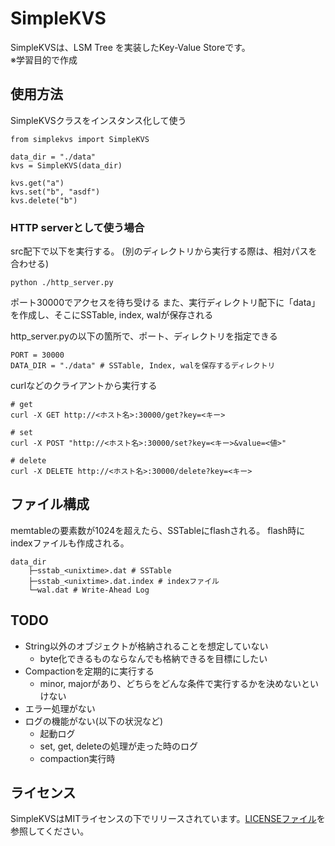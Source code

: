 # SimpleKVS

SimpleKVSは、LSM Tree を実装したKey-Value Storeです。  
※学習目的で作成

## 使用方法

SimpleKVSクラスをインスタンス化して使う
```
from simplekvs import SimpleKVS

data_dir = "./data"
kvs = SimpleKVS(data_dir)

kvs.get("a")
kvs.set("b", "asdf")
kvs.delete("b")
```

### HTTP serverとして使う場合

src配下で以下を実行する。
(別のディレクトリから実行する際は、相対パスを合わせる)
```
python ./http_server.py
```

ポート30000でアクセスを待ち受ける
また、実行ディレクトリ配下に「data」を作成し、そこにSSTable, index, walが保存される

http_server.pyの以下の箇所で、ポート、ディレクトリを指定できる
```
PORT = 30000
DATA_DIR = "./data" # SSTable, Index, walを保存するディレクトリ
```

curlなどのクライアントから実行する
```
# get
curl -X GET http://<ホスト名>:30000/get?key=<キー>

# set
curl -X POST "http://<ホスト名>:30000/set?key=<キー>&value=<値>"

# delete
curl -X DELETE http://<ホスト名>:30000/delete?key=<キー>
```

## ファイル構成

memtableの要素数が1024を超えたら、SSTableにflashされる。
flash時にindexファイルも作成される。
```
data_dir
    ├─sstab_<unixtime>.dat # SSTable
    ├─sstab_<unixtime>.dat.index # indexファイル
    └─wal.dat # Write-Ahead Log
```

## TODO

* String以外のオブジェクトが格納されることを想定していない
  * byte化できるものならなんでも格納できるを目標にしたい
* Compactionを定期的に実行する
  * minor, majorがあり、どちらをどんな条件で実行するかを決めないといけない
* エラー処理がない
* ログの機能がない(以下の状況など)
  * 起動ログ
  * set, get, deleteの処理が走った時のログ
  * compaction実行時
  

## ライセンス

SimpleKVSはMITライセンスの下でリリースされています。[LICENSEファイル](./LICENSE)を参照してください。